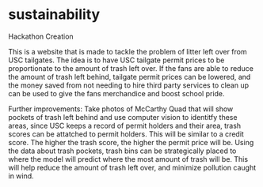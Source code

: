 # sustainability
Hackathon Creation

This is a website that is made to tackle the problem of litter left over from USC tailgates.
The idea is to have USC tailgate permit prices to be proportionate to the amount of trash left over.
If the fans are able to reduce the amount of trash left behind, tailgate permit prices can be lowered, and the money saved from not needing to hire third party services to clean up can be used to give the fans merchandice and boost school pride.

Further improvements:
Take photos of McCarthy Quad that will show pockets of trash left behind and use computer vision to identitfy these areas, since USC keeps a record of permit holders and their area, trash scores can be attatched to permit holders. This will be similar to a credit score. The higher the trash score, the higher the permit price will be. 
Using the data about trash pockets, trash bins can be strategically placed to where the model will predict where the most amount of trash will be. This will help reduce the amount of trash left over, and minimize pollution caught in wind.
